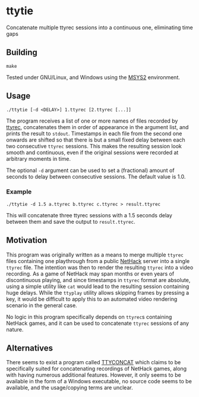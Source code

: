 # ttytie
Concatenate multiple ttyrec sessions into a continuous one, eliminating time gaps

## Building
`make`

Tested under GNU/Linux, and Windows using the [MSYS2][4] environment.

## Usage
`./ttytie [-d <DELAY>] 1.ttyrec [2.ttyrec [...]]`

The program receives a list of one or more names of files recorded by [ttyrec][1],
concatenates them in order of appearance in the argument list, and prints the result 
to `stdout`. Timestamps in each file from the second one onwards are shifted so
that there is but a small fixed delay between each two consecutive `ttyrec` sessions.
This makes the resulting session look smooth and continuous, even if the
original sessions were recorded at arbitrary moments in time.

The optional `-d` argument can be used to set a (fractional) amount of seconds
to delay between consecutive sessions. The default value is 1.0.

### Example

`./ttytie -d 1.5 a.ttyrec b.ttyrec c.ttyrec > result.ttyrec`

This will concatenate three ttyrec sessions with a 1.5 seconds delay between them
and save the output to `result.ttyrec`.

## Motivation

This program was originally written as a means to merge multiple `ttyrec` files
containing one playthrough from a public [NetHack][2] server into a single `ttyrec`
file. The intention was then to render the resulting `ttyrec` into a video recording.
As a game of NetHack may span months or even years of discontinuous playing, and 
since timestamps in `ttyrec` format are absolute, using a simple utility like `cat`
would lead to the resulting session containing huge delays. While the `ttyplay`
utility allows skipping frames by pressing a key, it would be difficult to apply this
to an automated video rendering scenario in the general case.

No logic in this program specifically depends on `ttyrec`s containing NetHack games,
and it can be used to concatenate `ttyrec` sessions of any nature.

## Alternatives

There seems to exist a program called [TTYCONCAT][3] which claims to be specifically
suited for concatenating recordings of NetHack games, along with having numerous
additional features. However, it only seems to be available in the form of a Windows
executable, no source code seems to be available, and the usage/copying terms are 
unclear.


[1]: http://0xcc.net/ttyrec/
[2]: https://www.nethack.org/
[3]: http://www.codehappy.net/nethack/ttyrec.htm#ttyconcat
[4]: https://www.msys2.org/
